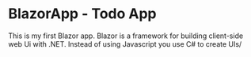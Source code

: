 # BlazorApp - Todo App


This is my first Blazor app. Blazor is a framework for building client-side web Ui with .NET. Instead of using Javascript you use C# to create UIs/ 
